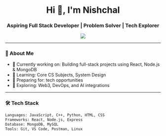<h1 align="center">Hi 👋, I'm Nishchal</h1>
<h3 align="center">Aspiring Full Stack Developer | Problem Solver | Tech Explorer</h3>

<p align="center">
  <img src="https://readme-typing-svg.demolab.com/?lines=Full-stack+Web+Developer;DSA-Enthusiast;Passionate+about+Open+Source;Tech+Enthusiast&center=true&width=500&height=30">
</p>

---

### 🚀 About Me

- 🔭 Currently working on: Building full-stack projects using React, Node.js & MongoDB  
- 🌱 Learning: Core CS Subjects, System Design  
- 💼 Preparing for: tech opportunities  
- 🧠 Exploring: Web3, DevOps, and AI integrations  

---

### 🛠️ Tech Stack

```bash
Languages: JavaScript, C++, Python, HTML, CSS
Frameworks: React, Node.js, Express
Database: MongoDB, MySQL
Tools: Git, VS Code, Postman, Linux
